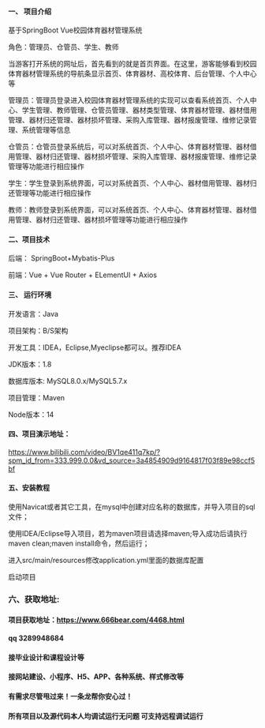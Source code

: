 

#### 一、 项目介绍
基于SpringBoot Vue校园体育器材管理系统

角色：管理员、仓管员、学生、教师

当游客打开系统的网址后，首先看到的就是首页界面。在这里，游客能够看到校园体育器材管理系统的导航条显示首页、体育器材、高校体育、后台管理、个人中心等

管理员：管理员登录进入校园体育器材管理系统的实现可以查看系统首页、个人中心、学生管理、教师管理、仓管员管理、器材类型管理、体育器材管理、器材借用管理、器材归还管理、器材损坏管理、采购入库管理、器材报废管理、维修记录管理、系统管理等信息

仓管员：仓管员登录系统后，可以对系统首页、个人中心、体育器材管理、器材借用管理、器材归还管理、器材损坏管理、采购入库管理、器材报废管理、维修记录管理等功能进行相应操作

学生：学生登录到系统界面，可以对系统首页、个人中心、器材借用管理、器材归还管理等功能进行相应操作

教师：教师登录到系统界面，可以对系统首页、个人中心、体育器材管理、器材借用管理、器材归还管理、器材损坏管理等功能进行相应操作
#### 二、项目技术
后端： SpringBoot+Mybatis-Plus

前端：Vue + Vue Router + ELementUI + Axios

#### 三、 运行环境
开发语言：Java

项目架构：B/S架构

开发工具：IDEA，Eclipse,Myeclipse都可以。推荐IDEA

JDK版本：1.8

数据库版本: MySQL8.0.x/MySQL5.7.x

项目管理：Maven

Node版本：14

#### 四、项目演示地址：

https://www.bilibili.com/video/BV1qe411q7kp/?spm_id_from=333.999.0.0&vd_source=3a4854909d9164817f03f89e98ccf5bf

#### 五、安装教程
使用Navicat或者其它工具，在mysql中创建对应名称的数据库，并导入项目的sql文件；

使用IDEA/Eclipse导入项目，若为maven项目请选择maven;导入成功后请执行maven clean;maven install命令，然后运行；

进入src/main/resources修改application.yml里面的数据库配置

启动项目


### 六、获取地址:
#### 项目获取地址：https://www.666bear.com/4468.html
#### qq 3289948684
#### 接毕业设计和课程设计等
#### 接网站建设、小程序、H5、APP、各种系统、样式修改等
#### 有需求尽管甩过来！一条龙帮你安心过！
#### 所有项目以及源代码本人均调试运行无问题 可支持远程调试运行




